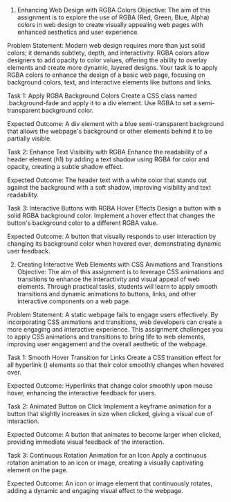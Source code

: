 
1. Enhancing Web Design with RGBA Colors
Objective:
The aim of this assignment is to explore the use of RGBA (Red, Green, Blue, Alpha) colors in web design to create visually appealing web pages with enhanced aesthetics and user experience.

Problem Statement:
Modern web design requires more than just solid colors; it demands subtlety, depth, and interactivity. RGBA colors allow designers to add opacity to color values, offering the ability to overlay elements and create more dynamic, layered designs. Your task is to apply RGBA colors to enhance the design of a basic web page, focusing on background colors, text, and interactive elements like buttons and links.

Task 1: Apply RGBA Background Colors
Create a CSS class named .background-fade and apply it to a div element. Use RGBA to set a semi-transparent background color.

Expected Outcome:
A div element with a blue semi-transparent background that allows the webpage's background or other elements behind it to be partially visible.

Task 2: Enhance Text Visibility with RGBA
Enhance the readability of a header element (h1) by adding a text shadow using RGBA for color and opacity, creating a subtle shadow effect.

Expected Outcome:
The header text with a white color that stands out against the background with a soft shadow, improving visibility and text readability.

Task 3: Interactive Buttons with RGBA Hover Effects
Design a button with a solid RGBA background color. Implement a hover effect that changes the button's background color to a different RGBA value.

Expected Outcome:
A button that visually responds to user interaction by changing its background color when hovered over, demonstrating dynamic user feedback.

2. Creating Interactive Web Elements with CSS Animations and Transitions
Objective:
The aim of this assignment is to leverage CSS animations and transitions to enhance the interactivity and visual appeal of web elements. Through practical tasks, students will learn to apply smooth transitions and dynamic animations to buttons, links, and other interactive components on a web page.

Problem Statement:
A static webpage fails to engage users effectively. By incorporating CSS animations and transitions, web developers can create a more engaging and interactive experience. This assignment challenges you to apply CSS animations and transitions to bring life to web elements, improving user engagement and the overall aesthetic of the webpage.

Task 1: Smooth Hover Transition for Links
Create a CSS transition effect for all hyperlink (<a>) elements so that their color smoothly changes when hovered over.

Expected Outcome:
Hyperlinks that change color smoothly upon mouse hover, enhancing the interactive feedback for users.

Task 2: Animated Button on Click
Implement a keyframe animation for a button that slightly increases in size when clicked, giving a visual cue of interaction.

Expected Outcome:
A button that animates to become larger when clicked, providing immediate visual feedback of the interaction.

Task 3: Continuous Rotation Animation for an Icon
Apply a continuous rotation animation to an icon or image, creating a visually captivating element on the page.

Expected Outcome:
An icon or image element that continuously rotates, adding a dynamic and engaging visual effect to the webpage.